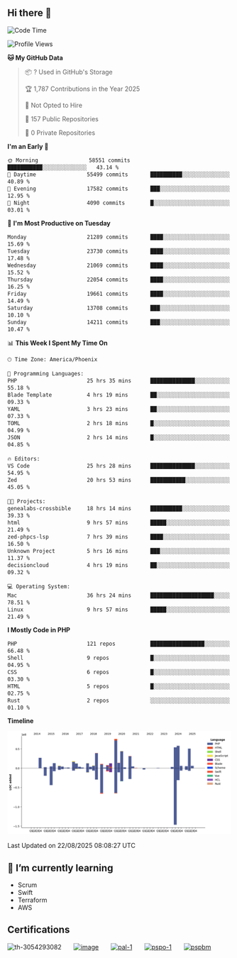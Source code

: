 ## Hi there 👋

<!--START_SECTION:waka-->
![Code Time](http://img.shields.io/badge/Code%20Time-11%2C593%20hrs%2058%20mins-blue)

![Profile Views](http://img.shields.io/badge/Profile%20Views-1-blue)

**🐱 My GitHub Data** 

> 📦 ? Used in GitHub's Storage 
 > 
> 🏆 1,787 Contributions in the Year 2025
 > 
> 🚫 Not Opted to Hire
 > 
> 📜 157 Public Repositories 
 > 
> 🔑 0 Private Repositories 
 > 
**I'm an Early 🐤** 

```text
🌞 Morning                58551 commits       ███████████░░░░░░░░░░░░░░   43.14 % 
🌆 Daytime                55499 commits       ██████████░░░░░░░░░░░░░░░   40.89 % 
🌃 Evening                17582 commits       ███░░░░░░░░░░░░░░░░░░░░░░   12.95 % 
🌙 Night                  4090 commits        █░░░░░░░░░░░░░░░░░░░░░░░░   03.01 % 
```
📅 **I'm Most Productive on Tuesday** 

```text
Monday                   21289 commits       ████░░░░░░░░░░░░░░░░░░░░░   15.69 % 
Tuesday                  23730 commits       ████░░░░░░░░░░░░░░░░░░░░░   17.48 % 
Wednesday                21069 commits       ████░░░░░░░░░░░░░░░░░░░░░   15.52 % 
Thursday                 22054 commits       ████░░░░░░░░░░░░░░░░░░░░░   16.25 % 
Friday                   19661 commits       ████░░░░░░░░░░░░░░░░░░░░░   14.49 % 
Saturday                 13708 commits       ███░░░░░░░░░░░░░░░░░░░░░░   10.10 % 
Sunday                   14211 commits       ███░░░░░░░░░░░░░░░░░░░░░░   10.47 % 
```


📊 **This Week I Spent My Time On** 

```text
🕑︎ Time Zone: America/Phoenix

💬 Programming Languages: 
PHP                      25 hrs 35 mins      ██████████████░░░░░░░░░░░   55.18 % 
Blade Template           4 hrs 19 mins       ██░░░░░░░░░░░░░░░░░░░░░░░   09.33 % 
YAML                     3 hrs 23 mins       ██░░░░░░░░░░░░░░░░░░░░░░░   07.33 % 
TOML                     2 hrs 18 mins       █░░░░░░░░░░░░░░░░░░░░░░░░   04.99 % 
JSON                     2 hrs 14 mins       █░░░░░░░░░░░░░░░░░░░░░░░░   04.85 % 

🔥 Editors: 
VS Code                  25 hrs 28 mins      ██████████████░░░░░░░░░░░   54.95 % 
Zed                      20 hrs 53 mins      ███████████░░░░░░░░░░░░░░   45.05 % 

🐱‍💻 Projects: 
genealabs-crossbible     18 hrs 14 mins      ██████████░░░░░░░░░░░░░░░   39.33 % 
html                     9 hrs 57 mins       █████░░░░░░░░░░░░░░░░░░░░   21.49 % 
zed-phpcs-lsp            7 hrs 39 mins       ████░░░░░░░░░░░░░░░░░░░░░   16.50 % 
Unknown Project          5 hrs 16 mins       ███░░░░░░░░░░░░░░░░░░░░░░   11.37 % 
decisioncloud            4 hrs 19 mins       ██░░░░░░░░░░░░░░░░░░░░░░░   09.32 % 

💻 Operating System: 
Mac                      36 hrs 24 mins      ████████████████████░░░░░   78.51 % 
Linux                    9 hrs 57 mins       █████░░░░░░░░░░░░░░░░░░░░   21.49 % 
```

**I Mostly Code in PHP** 

```text
PHP                      121 repos           █████████████████░░░░░░░░   66.48 % 
Shell                    9 repos             █░░░░░░░░░░░░░░░░░░░░░░░░   04.95 % 
CSS                      6 repos             █░░░░░░░░░░░░░░░░░░░░░░░░   03.30 % 
HTML                     5 repos             █░░░░░░░░░░░░░░░░░░░░░░░░   02.75 % 
Rust                     2 repos             ░░░░░░░░░░░░░░░░░░░░░░░░░   01.10 % 
```



**Timeline**

![Lines of Code chart](https://raw.githubusercontent.com/mikebronner/mikebronner/master/assets/bar_graph.png)


 Last Updated on 22/08/2025 08:08:27 UTC
<!--END_SECTION:waka-->

<!--
**mikebronner/mikebronner** is a ✨ _special_ ✨ repository because its `README.md` (this file) appears on your GitHub profile.

Here are some ideas to get you started:

- 🔭 I’m currently working on ...
- 🌱 I’m currently learning ...
- 👯 I’m looking to collaborate on ...
- 🤔 I’m looking for help with ...
- 💬 Ask me about ...
- 📫 How to reach me: ...
- 😄 Pronouns: ...
- ⚡ Fun fact: ...
-->

## 🌱 I’m currently learning

- Scrum
- Swift
- Terraform
- AWS

## Certifications

![th-3054293082](https://user-images.githubusercontent.com/1791050/208267034-c5006f82-ae89-41eb-9478-7106c5aba070.jpg)
&nbsp;&nbsp;&nbsp;&nbsp;&nbsp;
[![image](https://images.credly.com/size/100x100/images/a2790314-008a-4c3d-9553-f5e84eb359ba/image.png)](https://www.credly.com/users/mike-bronner)
&nbsp;&nbsp;&nbsp;&nbsp;&nbsp;
[![pal-1](https://images.credly.com/size/100x100/images/78c772ee-6b3c-4348-ac66-58ac5a2cf581/image.png)](https://www.credly.com/users/mike-bronner)
&nbsp;&nbsp;&nbsp;&nbsp;&nbsp;
[![pspo-1](https://images.credly.com/size/100x100/images/591762c5-fae7-49c6-b326-e1756979928d/image.png)](https://www.credly.com/users/mike-bronner)
&nbsp;&nbsp;&nbsp;&nbsp;&nbsp;
[![pspbm](https://images.credly.com/size/100x100/images/55a21a78-59af-4294-810e-e4014e9ca1be/image.png)](https://www.credly.com/users/mike-bronner)
